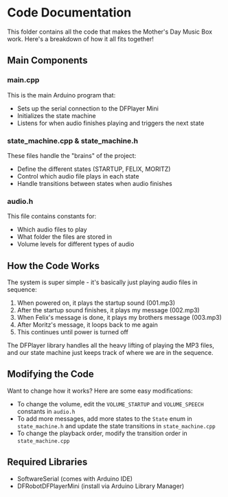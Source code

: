 # Code Documentation

This folder contains all the code that makes the Mother's Day Music Box work. Here's a breakdown of how it all fits together!

## Main Components

### main.cpp
This is the main Arduino program that:
- Sets up the serial connection to the DFPlayer Mini
- Initializes the state machine
- Listens for when audio finishes playing and triggers the next state

### state_machine.cpp & state_machine.h
These files handle the "brains" of the project:
- Define the different states (STARTUP, FELIX, MORITZ)
- Control which audio file plays in each state
- Handle transitions between states when audio finishes

### audio.h
This file contains constants for:
- Which audio files to play
- What folder the files are stored in
- Volume levels for different types of audio

## How the Code Works
The system is super simple - it's basically just playing audio files in sequence:

1. When powered on, it plays the startup sound (001.mp3)
2. After the startup sound finishes, it plays my message (002.mp3)
3. When Felix's message is done, it plays my brothers message (003.mp3)
4. After Moritz's message, it loops back to me again
5. This continues until power is turned off

The DFPlayer library handles all the heavy lifting of playing the MP3 files, and our state machine just keeps track of where we are in the sequence.

## Modifying the Code
Want to change how it works? Here are some easy modifications:

- To change the volume, edit the `VOLUME_STARTUP` and `VOLUME_SPEECH` constants in `audio.h`
- To add more messages, add more states to the `State` enum in `state_machine.h` and update the state transitions in `state_machine.cpp`
- To change the playback order, modify the transition order in `state_machine.cpp`

## Required Libraries
- SoftwareSerial (comes with Arduino IDE)
- DFRobotDFPlayerMini (install via Arduino Library Manager)
